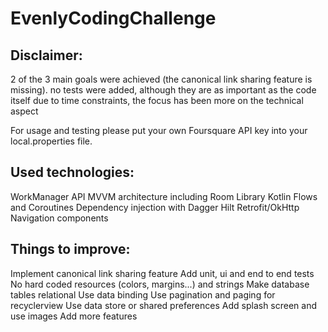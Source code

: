 # EvenlyCodingChallenge

## Disclaimer:

2 of the 3 main goals were achieved (the canonical link sharing feature is missing).
no tests were added, although they are as important as the code itself 
due to time constraints, the focus has been more on the technical aspect 

For usage and testing please put your own Foursquare API key into your local.properties file. 

## Used technologies:

WorkManager API
MVVM architecture including Room Library
Kotlin Flows and Coroutines
Dependency injection with Dagger Hilt
Retrofit/OkHttp
Navigation components

## Things to improve:

Implement canonical link sharing feature
Add unit, ui and end to end tests
No hard coded resources (colors, margins...) and strings
Make database tables relational
Use data binding
Use pagination and paging for recyclerview
Use data store or shared preferences
Add splash screen and use images
Add more features
